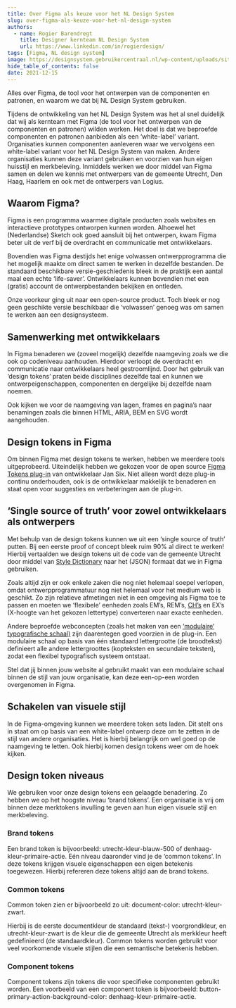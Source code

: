 ```yaml
---
title: Over Figma als keuze voor het NL Design System
slug: over-figma-als-keuze-voor-het-nl-design-system
authors:
  - name: Rogier Barendregt
    title: Designer kernteam NL Design System
    url: https://www.linkedin.com/in/rogierdesign/
tags: [Figma, NL design system]
image: https://designsystem.gebruikercentraal.nl/wp-content/uploads/sites/26/2021/07/Rogier.png
hide_table_of_contents: false
date: 2021-12-15
---
```


Alles over Figma, de tool voor het ontwerpen van de componenten en patronen, en waarom we dat bij NL Design System gebruiken.

<!-- truncate -->

Tijdens de ontwikkeling van het NL Design System was het al snel duidelijk dat wij als kernteam met Figma (de tool voor het ontwerpen van de componenten en patronen) wilden werken. Het doel is dat we beproefde componenten en patronen aanbieden als een ‘white-label’ variant. Organisaties kunnen componenten aanleveren waar we vervolgens een white-label variant voor het NL Design System van maken. Andere organisaties kunnen deze variant gebruiken en voorzien van hun eigen huisstijl en merkbeleving. Inmiddels werken we door middel van Figma samen en delen we kennis met ontwerpers van de gemeente Utrecht, Den Haag, Haarlem en ook met de ontwerpers van Logius.

## Waarom Figma?

Figma is een programma waarmee digitale producten zoals websites en interactieve prototypes ontworpen kunnen worden. Alhoewel het (Nederlandse) Sketch ook goed aansluit bij het ontwerpen, kwam Figma beter uit de verf bij de overdracht en communicatie met ontwikkelaars.

Bovendien was Figma destijds het enige volwassen ontwerpprogramma die het mogelijk maakte om direct samen te werken in dezelfde bestanden. De standaard beschikbare versie-geschiedenis bleek in de praktijk een aantal maal een echte ‘life-saver’. Ontwikkelaars kunnen bovendien met een (gratis) account de ontwerpbestanden bekijken en ontleden.

Onze voorkeur ging uit naar een open-source product. Toch bleek er nog geen geschikte versie beschikbaar die ‘volwassen’ genoeg was om samen te werken aan een designsysteem.

## Samenwerking met ontwikkelaars

In Figma benaderen we (zoveel mogelijk) dezelfde naamgeving zoals we die ook op codeniveau aanhouden. Hierdoor verloopt de overdracht en communicatie naar ontwikkelaars heel gestroomlijnd. Door het gebruik van ‘design tokens’ praten beide disciplines dezelfde taal en kunnen we ontwerpeigenschappen, componenten en dergelijke bij dezelfde naam noemen.

Ook kijken we voor de naamgeving van lagen, frames en pagina’s naar benamingen zoals die binnen HTML, ARIA, BEM en SVG wordt aangehouden.

## Design tokens in Figma

Om binnen Figma met design tokens te werken, hebben we meerdere tools uitgeprobeerd. Uiteindelijk hebben we gekozen voor de open source [Figma Tokens plug-in](https://docs.tokens.studio/) van ontwikkelaar Jan Six. Niet alleen wordt deze plug-in continu onderhouden, ook is de ontwikkelaar makkelijk te benaderen en staat open voor suggesties en verbeteringen aan de plug-in.

## ‘Single source of truth’ voor zowel ontwikkelaars als ontwerpers

Met behulp van de design tokens kunnen we uit een ‘single source of truth’ putten. Bij een eerste proof of concept bleek ruim 90% al direct te werken! Hierbij vertaalden we design tokens uit de code van de gemeente Utrecht door middel van [Style Dictionary](https://amzn.github.io/style-dictionary/#/) naar het (JSON) formaat dat we in Figma gebruiken.

Zoals altijd zijn er ook enkele zaken die nog niet helemaal soepel verlopen, omdat ontwerpprogrammatuur nog niet helemaal voor het medium web is geschikt. Zo zijn relatieve afmetingen niet in een omgeving als Figma toe te passen en moeten we ‘flexibele’ eenheden zoals EM’s, REM’s, [CH’s](https://meyerweb.com/eric/thoughts/2018/06/28/what-is-the-css-ch-unit/) en EX’s (X-hoogte van het gekozen lettertype) converteren naar exacte eenheden.

Andere beproefde webconcepten (zoals het maken van een [‘modulaire‘ typografische schaal)](https://www.modularscale.com/) zijn daarentegen goed voorzien in de plug-in. Een modulaire schaal op basis van één standaard lettergrootte (de broodtekst) definieert alle andere lettergroottes (kopteksten en secundaire teksten), zodat een flexibel typografisch systeem ontstaat.

Stel dat jij binnen jouw website al gebruikt maakt van een modulaire schaal binnen de stijl van jouw organisatie, kan deze een-op-een worden overgenomen in Figma.

## Schakelen van visuele stijl

In de Figma-omgeving kunnen we meerdere token sets laden. Dit stelt ons in staat om op basis van een white-label ontwerp deze om te zetten in de stijl van andere organisaties. Het is hierbij belangrijk om wel goed op de naamgeving te letten. Ook hierbij komen design tokens weer om de hoek kijken.

## Design token niveaus

We gebruiken voor onze design tokens een gelaagde benadering. Zo hebben we op het hoogste niveau ‘brand tokens’. Een organisatie is vrij om binnen deze merktokens invulling te geven aan hun eigen visuele stijl en merkbeleving.

### Brand tokens

Een brand token is bijvoorbeeld: utrecht-kleur-blauw-500 of denhaag-kleur-primaire-actie. Eén niveau daaronder vind je de ‘common tokens’. In deze tokens krijgen visuele eigenschappen een eigen betekenis toegewezen. Hierbij refereren deze tokens altijd aan de brand tokens.

### Common tokens

Common token zien er bijvoorbeeld zo uit: document-color: utrecht-kleur-zwart.

Hierbij is de eerste documentkleur de standaard (tekst-) voorgrondkleur, en utrecht-kleur-zwart is de kleur die de gemeente Utrecht als merkkleur heeft gedefinieerd (de standaardkleur). Common tokens worden gebruikt voor veel voorkomende visuele stijlen die een semantische betekenis hebben.

### Component tokens

Component tokens zijn tokens die voor specifieke componenten gebruikt worden. Een voorbeeld van een component token is bijvoorbeeld: button-primary-action-background-color: denhaag-kleur-primaire-actie.
